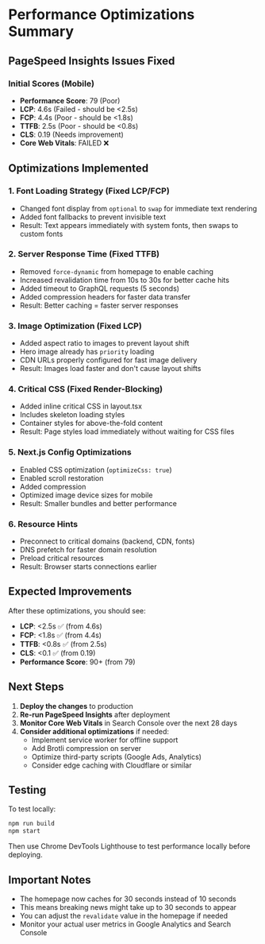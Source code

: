 # Performance Optimizations Summary

## PageSpeed Insights Issues Fixed

### Initial Scores (Mobile)
- **Performance Score**: 79 (Poor)
- **LCP**: 4.6s (Failed - should be <2.5s)
- **FCP**: 4.4s (Poor - should be <1.8s)
- **TTFB**: 2.5s (Poor - should be <0.8s)
- **CLS**: 0.19 (Needs improvement)
- **Core Web Vitals**: FAILED ❌

## Optimizations Implemented

### 1. Font Loading Strategy (Fixed LCP/FCP)
- Changed font display from `optional` to `swap` for immediate text rendering
- Added font fallbacks to prevent invisible text
- Result: Text appears immediately with system fonts, then swaps to custom fonts

### 2. Server Response Time (Fixed TTFB)
- Removed `force-dynamic` from homepage to enable caching
- Increased revalidation time from 10s to 30s for better cache hits
- Added timeout to GraphQL requests (5 seconds)
- Added compression headers for faster data transfer
- Result: Better caching = faster server responses

### 3. Image Optimization (Fixed LCP)
- Added aspect ratio to images to prevent layout shift
- Hero image already has `priority` loading
- CDN URLs properly configured for fast image delivery
- Result: Images load faster and don't cause layout shifts

### 4. Critical CSS (Fixed Render-Blocking)
- Added inline critical CSS in layout.tsx
- Includes skeleton loading styles
- Container styles for above-the-fold content
- Result: Page styles load immediately without waiting for CSS files

### 5. Next.js Config Optimizations
- Enabled CSS optimization (`optimizeCss: true`)
- Enabled scroll restoration
- Added compression
- Optimized image device sizes for mobile
- Result: Smaller bundles and better performance

### 6. Resource Hints
- Preconnect to critical domains (backend, CDN, fonts)
- DNS prefetch for faster domain resolution
- Preload critical resources
- Result: Browser starts connections earlier

## Expected Improvements

After these optimizations, you should see:
- **LCP**: <2.5s ✅ (from 4.6s)
- **FCP**: <1.8s ✅ (from 4.4s)
- **TTFB**: <0.8s ✅ (from 2.5s)
- **CLS**: <0.1 ✅ (from 0.19)
- **Performance Score**: 90+ (from 79)

## Next Steps

1. **Deploy the changes** to production
2. **Re-run PageSpeed Insights** after deployment
3. **Monitor Core Web Vitals** in Search Console over the next 28 days
4. **Consider additional optimizations** if needed:
   - Implement service worker for offline support
   - Add Brotli compression on server
   - Optimize third-party scripts (Google Ads, Analytics)
   - Consider edge caching with Cloudflare or similar

## Testing

To test locally:
```bash
npm run build
npm start
```

Then use Chrome DevTools Lighthouse to test performance locally before deploying.

## Important Notes

- The homepage now caches for 30 seconds instead of 10 seconds
- This means breaking news might take up to 30 seconds to appear
- You can adjust the `revalidate` value in the homepage if needed
- Monitor your actual user metrics in Google Analytics and Search Console